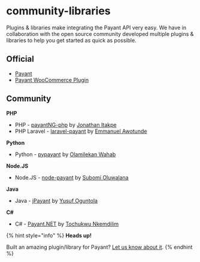 # community-libraries

Plugins & libraries make integrating the Payant API very easy. We have in collaboration with the open source community developed multiple plugins & libraries to help you get started as quick as possible.

## **Official**

* [Payant](https://www.github.com/PayantNG)
* [Payant WooCommerce Plugin](https://wordpress.org/plugins/payant-woocommerce)

## **Community**

**PHP**

* PHP - [payantNG-php](https://github.com/JonathanItakpe/payantNG-php) by [Jonathan Itakpe](https://github.com/JonathanItakpe)
* PHP Laravel - [laravel-payant](https://github.com/olaoluwa-98/laravel-payant) by [Emmanuel Awotunde](https://github.com/olaoluwa-98)

**Python**

* Python - [pypayant](https://github.com/Olamyy/pypayant) by [Olamilekan Wahab](https://github.com/Olamyy)

**Node.JS**

* Node.JS - [node-payant](https://github.com/Subomi/node-payant) by [Subomi Oluwalana](https://github.com/Subomi)

**Java**

* Java - [jPayant](https://github.com/yusufoguntola/jPayant) by [Yusuf Oguntola](https://github.com/yusufoguntola)

**C\#**

* C\# - [Payant.NET](https://github.com/TNkemdilim/Payant.NET) by [Tochukwu Nkemdilim](https://github.com/TNkemdilim)

{% hint style="info" %}
**Heads up!**

Built an amazing plugin/library for Payant? [Let us know about it](https://payant.ng/support).
{% endhint %}

